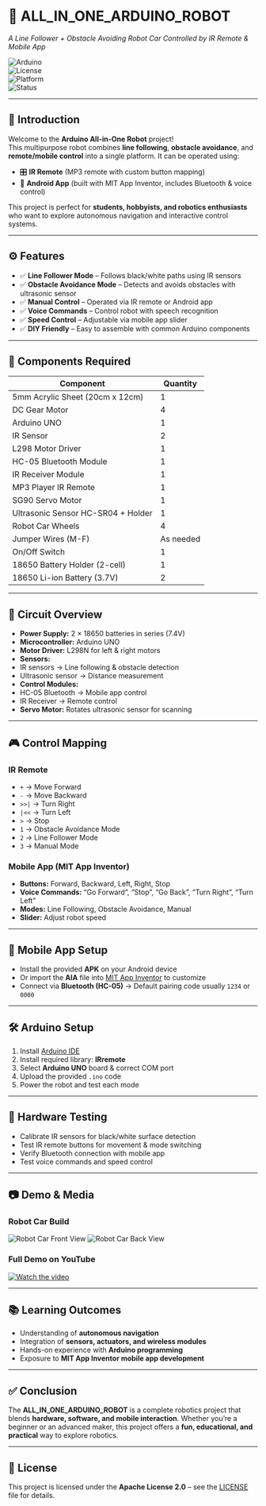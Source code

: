 # 🤖 ALL_IN_ONE_ARDUINO_ROBOT

_A Line Follower + Obstacle Avoiding Robot Car Controlled by IR Remote & Mobile App_

![Arduino](https://img.shields.io/badge/Arduino-UNO-blue?logo=arduino)  
![License](https://img.shields.io/badge/License-Apache%202.0-green)  
![Platform](https://img.shields.io/badge/Platform-Arduino%20IDE-orange)  
![Status](https://img.shields.io/badge/Status-Active-brightgreen)

---

## 📌 Introduction

Welcome to the **Arduino All-in-One Robot** project!  
This multipurpose robot combines **line following**, **obstacle avoidance**, and **remote/mobile control** into a single platform. It can be operated using:

- 🎛️ **IR Remote** (MP3 remote with custom button mapping)
- 📱 **Android App** (built with MIT App Inventor, includes Bluetooth & voice control)

This project is perfect for **students, hobbyists, and robotics enthusiasts** who want to explore autonomous navigation and interactive control systems.

---

## ⚙️ Features

- ✅ **Line Follower Mode** – Follows black/white paths using IR sensors
- ✅ **Obstacle Avoidance Mode** – Detects and avoids obstacles with ultrasonic sensor
- ✅ **Manual Control** – Operated via IR remote or Android app
- ✅ **Voice Commands** – Control robot with speech recognition
- ✅ **Speed Control** – Adjustable via mobile app slider
- ✅ **DIY Friendly** – Easy to assemble with common Arduino components

---

## 🧩 Components Required

| Component                          | Quantity  |
| ---------------------------------- | --------- |
| 5mm Acrylic Sheet (20cm x 12cm)    | 1         |
| DC Gear Motor                      | 4         |
| Arduino UNO                        | 1         |
| IR Sensor                          | 2         |
| L298 Motor Driver                  | 1         |
| HC-05 Bluetooth Module             | 1         |
| IR Receiver Module                 | 1         |
| MP3 Player IR Remote               | 1         |
| SG90 Servo Motor                   | 1         |
| Ultrasonic Sensor HC-SR04 + Holder | 1         |
| Robot Car Wheels                   | 4         |
| Jumper Wires (M-F)                 | As needed |
| On/Off Switch                      | 1         |
| 18650 Battery Holder (2-cell)      | 1         |
| 18650 Li-ion Battery (3.7V)        | 2         |

---

## 🔌 Circuit Overview

- **Power Supply:** 2 × 18650 batteries in series (7.4V)
- **Microcontroller:** Arduino UNO
- **Motor Driver:** L298N for left & right motors
- **Sensors:**
- IR sensors → Line following & obstacle detection
- Ultrasonic sensor → Distance measurement
- **Control Modules:**
- HC-05 Bluetooth → Mobile app control
- IR Receiver → Remote control
- **Servo Motor:** Rotates ultrasonic sensor for scanning

---

## 🎮 Control Mapping

### IR Remote

- `+` → Move Forward
- `-` → Move Backward
- `>>|` → Turn Right
- `|<<` → Turn Left
- `>` → Stop
- `1` → Obstacle Avoidance Mode
- `2` → Line Follower Mode
- `3` → Manual Mode

### Mobile App (MIT App Inventor)

- **Buttons:** Forward, Backward, Left, Right, Stop
- **Voice Commands:** “Go Forward”, “Stop”, “Go Back”, “Turn Right”, “Turn Left”
- **Modes:** Line Following, Obstacle Avoidance, Manual
- **Slider:** Adjust robot speed

---

## 📱 Mobile App Setup

- Install the provided **APK** on your Android device
- Or import the **AIA** file into [MIT App Inventor](https://appinventor.mit.edu/) to customize
- Connect via **Bluetooth (HC-05)** → Default pairing code usually `1234` or `0000`

---

## 🛠️ Arduino Setup

1. Install [Arduino IDE](https://www.arduino.cc/en/software)
2. Install required library: **IRremote**
3. Select **Arduino UNO** board & correct COM port
4. Upload the provided `.ino` code
5. Power the robot and test each mode

---

## 🧪 Hardware Testing

- Calibrate IR sensors for black/white surface detection
- Test IR remote buttons for movement & mode switching
- Verify Bluetooth connection with mobile app
- Test voice commands and speed control

---

## 📷 Demo & Media

### Robot Car Build

![Robot Car Front View](docs/robo_2.png)
![Robot Car Back View](docs/robo_1.png)

### Full Demo on YouTube

[![Watch the video](docs/play.png)](https://youtu.be/u6bmt4iUy5o?si=T0r8qApfF5LiCfYa)

---

## 📚 Learning Outcomes

- Understanding of **autonomous navigation**
- Integration of **sensors, actuators, and wireless modules**
- Hands-on experience with **Arduino programming**
- Exposure to **MIT App Inventor mobile app development**

---

## ✅ Conclusion  

The **ALL_IN_ONE_ARDUINO_ROBOT** is a complete robotics project that blends **hardware, software, and mobile interaction**. Whether you’re a beginner or an advanced maker, this project offers a **fun, educational, and practical** way to explore robotics.

---

## 📜 License

This project is licensed under the **Apache License 2.0** – see the [LICENSE](LICENSE) file for details.
